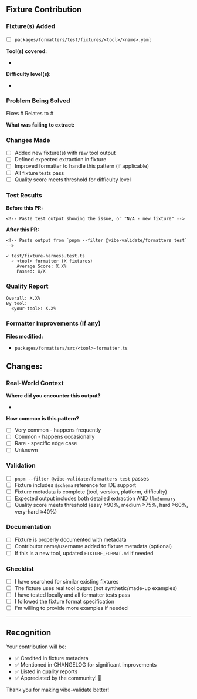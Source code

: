 ## Fixture Contribution

<!-- Thank you for contributing test fixtures to improve vibe-validate's failure extraction! -->

### Fixture(s) Added

<!-- List the fixture file(s) you're adding -->

- [ ] `packages/formatters/test/fixtures/<tool>/<name>.yaml`

**Tool(s) covered:**
- <!-- e.g., vitest, typescript, eslint -->

**Difficulty level(s):**
- <!-- easy, medium, hard, very-hard -->

### Problem Being Solved

<!-- What extraction issue does this fixture address? Link to issue if applicable -->

Fixes #
Relates to #

**What was failing to extract:**
<!-- Describe the pattern that wasn't being extracted correctly -->

### Changes Made

- [ ] Added new fixture(s) with raw tool output
- [ ] Defined expected extraction in fixture
- [ ] Improved formatter to handle this pattern (if applicable)
- [ ] All fixture tests pass
- [ ] Quality score meets threshold for difficulty level

### Test Results

**Before this PR:**
```
<!-- Paste test output showing the issue, or "N/A - new fixture" -->
```

**After this PR:**
```
<!-- Paste output from `pnpm --filter @vibe-validate/formatters test` -->

✓ test/fixture-harness.test.ts
  ✓ <tool> formatter (X fixtures)
    Average Score: X.X%
    Passed: X/X
```

### Quality Report

<!-- Optional: Run `pnpm --filter @vibe-validate/formatters test:report` and paste relevant sections -->

```
Overall: X.X%
By tool:
  <your-tool>: X.X%
```

### Formatter Improvements (if any)

<!-- If you also improved the formatter code to handle this pattern -->

**Files modified:**
- `packages/formatters/src/<tool>-formatter.ts`

**Changes:**
-

### Real-World Context

**Where did you encounter this output?**
- <!-- e.g., "Vitest 3.2.0 with failing expect().toEqual() assertion" -->

**How common is this pattern?**
- [ ] Very common - happens frequently
- [ ] Common - happens occasionally
- [ ] Rare - specific edge case
- [ ] Unknown

### Validation

- [ ] `pnpm --filter @vibe-validate/formatters test` passes
- [ ] Fixture includes `$schema` reference for IDE support
- [ ] Fixture metadata is complete (tool, version, platform, difficulty)
- [ ] Expected output includes both detailed extraction AND `llmSummary`
- [ ] Quality score meets threshold (easy ≥90%, medium ≥75%, hard ≥60%, very-hard ≥40%)

### Documentation

- [ ] Fixture is properly documented with metadata
- [ ] Contributor name/username added to fixture metadata (optional)
- [ ] If this is a new tool, updated `FIXTURE_FORMAT.md` if needed

### Checklist

- [ ] I have searched for similar existing fixtures
- [ ] The fixture uses real tool output (not synthetic/made-up examples)
- [ ] I have tested locally and all formatter tests pass
- [ ] I followed the fixture format specification
- [ ] I'm willing to provide more examples if needed

---

## Recognition

Your contribution will be:
- ✅ Credited in fixture metadata
- ✅ Mentioned in CHANGELOG for significant improvements
- ✅ Listed in quality reports
- ✅ Appreciated by the community! 🙏

Thank you for making vibe-validate better!
